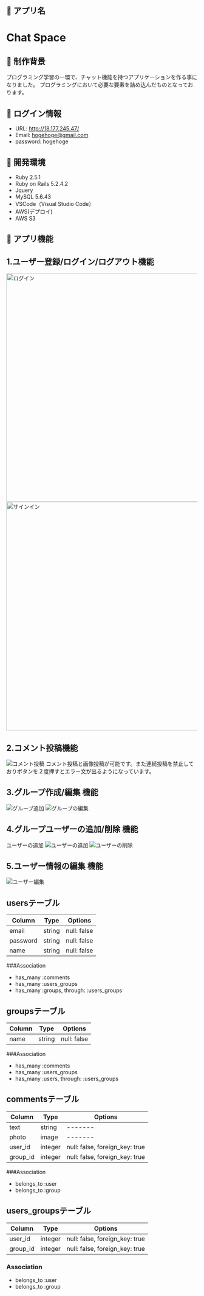 ## 📗 アプリ名
Chat Space
====

## 📗 制作背景
プログラミング学習の一環で、チャット機能を持つアプリケーションを作る事になりました。
プログラミングにおいて必要な要素を詰め込んだものとなっております。

## 📗 ログイン情報
- URL: http://18.177.245.47/
- Email: hogehoge@gmail.com
- password: hogehoge

## 📗 開発環境
- Ruby 2.5.1
- Ruby on Rails 5.2.4.2
- Jquery 
- MySQL 5.6.43
- VSCode（Visual Studio Code）
- AWS(デプロイ)
- AWS S3

## 📗 アプリ機能
## 1.ユーザー登録/ログイン/ログアウト機能
<img width="600" alt="ログイン" src="https://user-images.githubusercontent.com/58423182/83343099-30763680-a331-11ea-8129-7bf628593211.png">
<img width="600" alt="サインイン" src="https://user-images.githubusercontent.com/58423182/83343102-31a76380-a331-11ea-8222-c214e9dfc646.png">

## 2.コメント投稿機能
![コメント投稿](https://user-images.githubusercontent.com/58423182/83369747-3daa2880-a3f8-11ea-8882-47378cbe66a3.gif)
コメント投稿と画像投稿が可能です。また連続投稿を禁止しておりボタンを２度押すとエラー文が出るようになっています。
## 3.グループ作成/編集 機能
![グループ追加](https://user-images.githubusercontent.com/58423182/83375083-b618e580-a408-11ea-92bd-13394a903d6f.gif)
![グループの編集](https://user-images.githubusercontent.com/58423182/83374753-80273180-a407-11ea-897a-268f5a8e11dc.gif)
## 4.グループユーザーの追加/削除 機能
ユーザーの追加
![ユーザーの追加](https://user-images.githubusercontent.com/58423182/83374512-cc25a680-a406-11ea-846d-8ecd7568b5e9.gif)
![ユーザーの削除](https://user-images.githubusercontent.com/58423182/83374607-1a3aaa00-a407-11ea-9f7a-66a5aebbcc72.gif)
## 5.ユーザー情報の編集 機能
![ユーザー編集](https://user-images.githubusercontent.com/58423182/83374978-53bfe500-a408-11ea-8e02-168f679940af.gif)

## usersテーブル

|Column|Type|Options|
|------|----|-------|
|email|string|null: false|
|password|string|null: false|
|name|string|null: false|

###Association
- has_many :comments
- has_many :users_groups
- has_many :groups, through: :users_groups

## groupsテーブル
Column|Type|Options|
|------|----|-------|
|name|string|null: false|


###Association
- has_many :comments
- has_many :users_groups
- has_many :users, through: :users_groups

## commentsテーブル
Column|Type|Options|
|------|----|-------|
|text|string|-------|
|photo|image|-------|
|user_id|integer|null: false, foreign_key: true|
|group_id|integer|null: false, foreign_key: true|

###Association
- belongs_to :user
- belongs_to :group

## users_groupsテーブル
|Column|Type|Options|
|------|----|-------|
|user_id|integer|null: false, foreign_key: true|
|group_id|integer|null: false, foreign_key: true|
### Association
- belongs_to :user
- belongs_to :group


